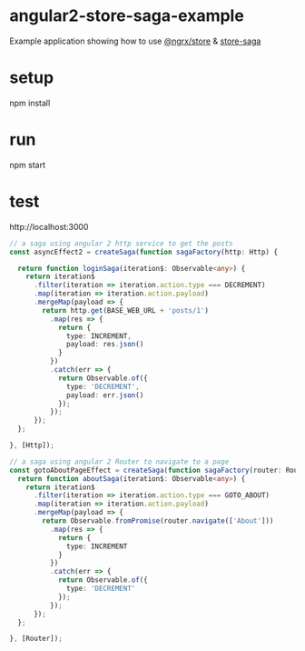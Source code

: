 # angular2-store-saga-example
Example application showing how to use [@ngrx/store](https://github.com/ngrx/store) &amp; [store-saga](https://github.com/CodeSequence/store-saga)

# setup
npm install

# run
npm start

# test
http://localhost:3000

``` typescript
// a saga using angular 2 http service to get the posts
const asyncEffect2 = createSaga(function sagaFactory(http: Http) {

  return function loginSaga(iteration$: Observable<any>) {
    return iteration$
      .filter(iteration => iteration.action.type === DECREMENT)
      .map(iteration => iteration.action.payload)
      .mergeMap(payload => {
        return http.get(BASE_WEB_URL + 'posts/1')
          .map(res => {
            return {
              type: INCREMENT,
              payload: res.json()
            }
          })
          .catch(err => {
            return Observable.of({
              type: 'DECREMENT',
              payload: err.json()
            });
          });
      });
  };

}, [Http]);
```

```typescript
// a saga using angular 2 Router to navigate to a page 
const gotoAboutPageEffect = createSaga(function sagaFactory(router: Router) {
  return function aboutSaga(iteration$: Observable<any>) {
    return iteration$
      .filter(iteration => iteration.action.type === GOTO_ABOUT)
      .map(iteration => iteration.action.payload)
      .mergeMap(payload => {
        return Observable.fromPromise(router.navigate(['About']))
          .map(res => {
            return {
              type: INCREMENT
            }
          })
          .catch(err => {
            return Observable.of({
              type: 'DECREMENT'
            });
          });
      });
  };

}, [Router]);
```
